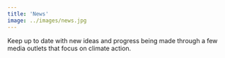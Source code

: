 ```yaml
---
title: 'News'
image: ../images/news.jpg
---
```


Keep up to date with new ideas and progress being made through a few media outlets that focus on climate action.
